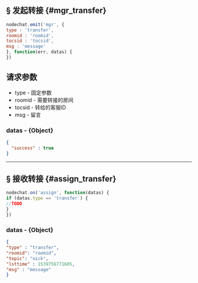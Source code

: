 
## § 发起转接 {#mgr_transfer}
```js
nodechat.emit('mgr', {
type : 'transfer',
roomid : 'roomid',
tocsid : 'tocsid',
msg : 'message'
}, function(err, datas) {
})
```

## 请求参数
- type - 固定参数
- roomid - 需要转接的房间
- tocsid - 转给的客服ID
- msg - 留言

### datas - {Object}
```json
{
  "success" : true
}
```


---
## § 接收转接 {#assign_transfer}

```js
nodechat.on('assign', function(datas) {
if (datas.type == 'transfer') {
//TODO
}
})
```
### datas - {Object}
```json
{
"type" : "transfer",
"roomid": "roomid",
"topic": "nick",
"lsttime" : 1539756771605,
"msg" : "message"
}
```
